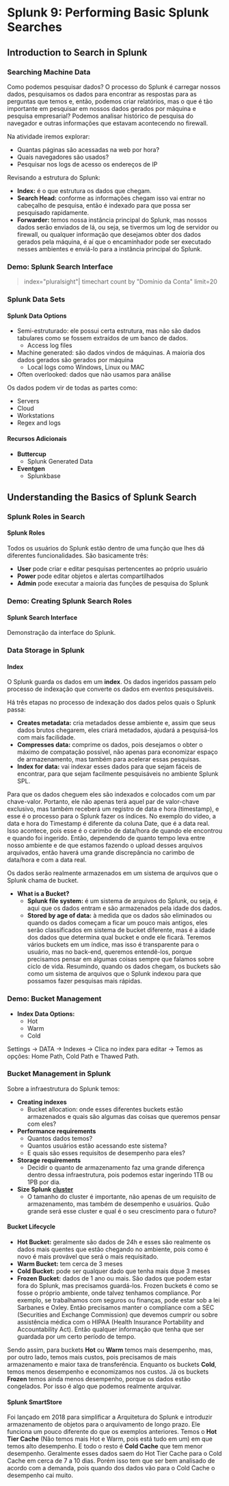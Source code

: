 # Splunk 9: Performing Basic Splunk Searches
## Introduction to Search in Splunk
### Searching Machine Data
Como podemos pesquisar dados?
O processo do Splunk é carregar nossos dados, pesquisamos os dados para encontrar as respostas para as perguntas que temos e, então, podemos criar relatórios, mas o que é tão importante em pesquisar em nossos dados gerados por máquina e pesquisa empresarial?
Podemos analisar histórico de pesquisa do navegador e outras informações que estavam acontecendo no firewall.

Na atividade iremos explorar:
* Quantas páginas são acessadas na web por hora?
* Quais navegadores são usados?
* Pesquisar nos logs de acesso os endereços de IP

Revisando a estrutura do Splunk: 
* **Index:** é o que estrutura os dados que chegam. 
* **Search Head:** conforme as informações chegam isso vai entrar no cabeçalho de pesquisa, então é indexado para que possa ser pesquisado rapidamente.
* **Forwarder:** temos nossa instância principal do Splunk, mas nossos dados serão enviados de lá, ou seja, se tivermos um log de servidor ou firewall, ou qualquer informação que desejamos obter dos dados gerados pela máquina, é aí que o encaminhador pode ser executado nesses ambientes e enviá-lo para a instância principal do Splunk.

### Demo: Splunk Search Interface
> index="pluralsight"| timechart count by "Domínio da Conta" limit=20

### Splunk Data Sets
#### Splunk Data Options
* Semi-estruturado: ele possui certa estrutura, mas não são dados tabulares como se fossem extraídos de um banco de dados.
   * Access log files
* Machine generated: são dados vindos de máquinas. A maioria dos dados gerados são gerados por máquina
   * Local logs como Windows, Linux ou MAC
* Often overlooked: dados que não usamos para análise

Os dados podem vir de todas as partes como:
* Servers
* Cloud
* Workstations
* Regex and logs

#### Recursos Adicionais
* **Buttercup**
   * Splunk Generated Data
* **Eventgen**
   * Splunkbase


## Understanding the Basics of Splunk Search
### Splunk Roles in Search
#### Splunk Roles
Todos os usuários do Splunk estão dentro de uma função que lhes dá diferentes funcionalidades.
São basicamente três:
* **User** pode criar e editar pesquisas pertencentes ao próprio usuário
* **Power** pode editar objetos e alertas compartilhados
* **Admin** pode executar a maioria das funções de pesquisa do Splunk

### Demo: Creating Splunk Search Roles
#### Splunk Search Interface
Demonstração da interface do Splunk.

### Data Storage in Splunk
#### Index
O Splunk guarda os dados em um **index**. Os dados ingeridos passam pelo processo de indexação que converte os dados em eventos pesquisáveis.

Há três etapas no processo de indexação dos dados pelos quais o Splunk passa:
* **Creates metadata:** cria metadados desse ambiente e, assim que seus dados brutos chegarem, eles criará metadados, ajudará a pesquisá-los com mais facilidade.
* **Compresses data:** comprime os dados, pois desejamos o obter o máximo de compatação possível, não apenas para economizar espaço de armazenamento, mas também para acelerar essas pesquisas.
* **Index for data:** vai indexar esses dados para que sejam fáceis de encontrar, para que sejam facilmente pesquisáveis no ambiente Splunk SPL. 

Para que os dados cheguem eles são indexados e colocados com um par chave-valor. Portanto, ele não apenas terá aquel par de valor-chave exclusivo, mas também receberá um registro de data e hora (timestamp), e esse é o processo para o Splunk fazer os índices.
No exemplo do vídeo, a data e hora do Timestamp é diferente da coluna Date, que é a data real. Isso acontece, pois esse é o carimbo de data/hora de quando ele encontrou e quando foi ingerido. Então, dependendo de quanto tempo leva entre nosso ambiente e de que estamos fazendo o upload desses arquivos arquivados, então haverá uma grande discrepância no carimbo de data/hora e com a data real.

Os dados serão realmente armazenados em um sistema de arquivos que o Splunk chama de bucket.

* **What is a Bucket?**
   * **Splunk file system:** é um sistema de arquivos do Splunk, ou seja, é aqui que os dados entram e são armazenados pela idade dos dados.
   * **Stored by age of data:** à medida que os dados são eliminados ou quando os dados começam a ficar um pouco mais antigos, eles serão classificados em sistema de bucket diferente, mas é a idade dos dados que determina qual bucket e onde ele ficará.
Teremos vários buckets em um índice, mas isso é transparente para o usuário, mas no back-end, queremos entendê-los, porque precisamos pensar em algumas coisas sempre que falamos sobre ciclo de vida.
Resumindo, quando os dados chegam, os buckets são como um sistema de arquivos que o Splunk indexou para que possamos fazer pesquisas mais rápidas.

### Demo: Bucket Management
* **Index Data Options:**
   * Hot
   * Warm
   * Cold

Settings -> DATA -> Indexes -> Clica no index para editar -> Temos as opções: Home Path, Cold Path e Thawed Path.

### Bucket Management in Splunk
Sobre a infraestrutura do Splunk temos: 
* **Creating indexes** 
   * Bucket allocation: onde esses diferentes buckets estão armazenados e quais são algumas das coisas que queremos pensar com eles?
* **Performance requirements**
   * Quantos dados temos? 
   * Quantos usuários estão acessando este sistema?
   * E quais são esses requisitos de desempenho para eles?
* **Storage requirements**
   * Decidir o quanto de armazenamento faz uma grande diferença dentro dessa infraestrutura, pois podemos estar ingerindo 1TB ou 1PB por dia.
* **Size Splunk [cluster](https://www.opservices.com.br/o-que-e-um-cluster/)**
   * O tamanho do cluster é importante, não apenas de um requisito de armazenamento, mas também de desempenho e usuários. Quão grande será esse cluster e qual é o seu crescimento para o futuro?


#### Bucket Lifecycle
* **Hot Bucket:** geralmente são dados de 24h e esses são realmente os dados mais quentes que estão chegando no ambiente, pois como é novo é mais provável que será o mais requisitado.
* **Warm Bucket:** tem cerca de 3 meses
* **Cold Bucket:** pode ser qualquer dado que tenha mais dque 3 meses
* **Frozen Bucket:** dados de 1 ano ou mais. São dados que podem estar fora do Splunk, mas precisamos guardá-los. Frozen buckets é como se fosse o próprio ambiente, onde talvez tenhamos compliance. Por exemplo, se trabalhamos com seguros ou finanças, pode estar sob a lei Sarbanes e Oxley. Então precisamos manter o compliance com a SEC (Securities and Exchange Commission) que devemos cumprir ou sobre assistência médica com o HIPAA (Health Insurance Portability and Accountability Act). Então qualquer informação que tenha que ser guardada por um certo período de tempo. 

Sendo assim, para buckets **Hot** ou **Warm** temos mais desempenho, mas, por outro lado, temos mais custos, pois precisamos de mais armazenamento e maior taxa de transferência.
Enquanto os buckets **Cold**, temos menos desempenho e economizamos nos custos.
Já os buckets **Frozen** temos ainda menos desempenho, porque os dados estão congelados. Por isso é algo que podemos realmente arquivar.


#### Splunk SmartStore
Foi lançado em 2018 para simplificar a Arquitetura do Splunk e introduzir armazenamento de objetos para o arquivamento de longo prazo.
Ele funciona um pouco diferente do que os exemplos anteriores.
Temos o **Hot Tier Cache** (Não temos mais Hot e Warm, pois está tudo em um) em que temos alto desempenho. E todo o resto é **Cold Cache** que tem menor desempenho. Geralmente esses dados saem do Hot Tier Cache para o Cold Cache em cerca de 7 a 10 dias. Porém isso tem que ser bem analisado de acordo com a demanda, pois quando dos dados vão para o Cold Cache o desempenho cai muito.






